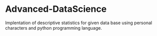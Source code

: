 # Advanced-DataScience
Implentation of descriptive statistics for given data base using personal characters and python programming language.
